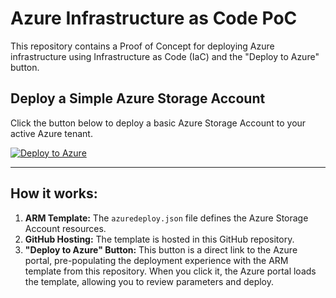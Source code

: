 # Azure Infrastructure as Code PoC

This repository contains a Proof of Concept for deploying Azure infrastructure using Infrastructure as Code (IaC) and the "Deploy to Azure" button.

## Deploy a Simple Azure Storage Account

Click the button below to deploy a basic Azure Storage Account to your active Azure tenant.


[![Deploy to Azure](https://aka.ms/deploytoazurebutton)](https://portal.azure.com/#create/Microsoft.Template/uri/https%3A%2F%2Fraw.githubusercontent.com%2Fvinodkumarss%2FAZ-Iac-custom-deployment%2Frefs%2Fheads%2Fazure-iac-poc%2Fazuredeploy.json?token=GHSAT0AAAAAADFH4X2MWAQCNLWKJ763PHXK2CD5HRQ)

---

## How it works:

1.  **ARM Template:** The `azuredeploy.json` file defines the Azure Storage Account resources.
2.  **GitHub Hosting:** The template is hosted in this GitHub repository.
3.  **"Deploy to Azure" Button:** This button is a direct link to the Azure portal, pre-populating the deployment experience with the ARM template from this repository. When you click it, the Azure portal loads the template, allowing you to review parameters and deploy.

